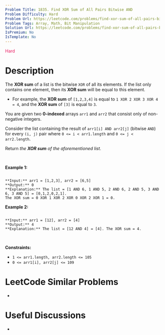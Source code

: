 ```yaml
---
Problem Title: 1835. Find XOR Sum of All Pairs Bitwise AND
Problem Difficulty: Hard
Problem Url: https://leetcode.com/problems/find-xor-sum-of-all-pairs-bitwise-and/
Problem Tags: Array, Math, Bit Manipulation
Solution Url: https://leetcode.com/problems/find-xor-sum-of-all-pairs-bitwise-and/solution/
IsPremium: No
IsTemplate: No
---
```


<span style="color: rgb(233, 30, 99);">Hard</span>

# Description

The **XOR sum** of a list is the bitwise `XOR` of all its elements. If the list only contains one element, then its **XOR sum** will be equal to this element.


* For example, the **XOR sum** of `[1,2,3,4]` is equal to `1 XOR 2 XOR 3 XOR 4 = 4`, and the **XOR sum** of `[3]` is equal to `3`.


You are given two **0-indexed** arrays `arr1` and `arr2` that consist only of non-negative integers.


Consider the list containing the result of `arr1[i] AND arr2[j]` (bitwise `AND`) for every `(i, j)` pair where `0 <= i < arr1.length` and `0 <= j < arr2.length`.


Return *the **XOR sum** of the aforementioned list*.


 


**Example 1:**



```

**Input:** arr1 = [1,2,3], arr2 = [6,5]
**Output:** 0
**Explanation:** The list = [1 AND 6, 1 AND 5, 2 AND 6, 2 AND 5, 3 AND 6, 3 AND 5] = [0,1,2,0,2,1].
The XOR sum = 0 XOR 1 XOR 2 XOR 0 XOR 2 XOR 1 = 0.

```

**Example 2:**



```

**Input:** arr1 = [12], arr2 = [4]
**Output:** 4
**Explanation:** The list = [12 AND 4] = [4]. The XOR sum = 4.

```

 


**Constraints:**


* `1 <= arr1.length, arr2.length <= 105`
* `0 <= arr1[i], arr2[j] <= 109`




# LeetCode Similar Problems

- []()

# Useful Discussions

- []()
